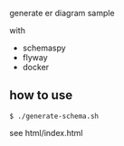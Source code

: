 generate er diagram sample

with

- schemaspy
- flyway
- docker

## how to use

```
$ ./generate-schema.sh
```

see html/index.html
